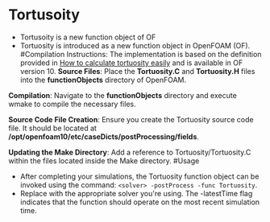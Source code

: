 # Tortusoity

- Tortusoity is a new function object of OF
- Tortuosity is introduced as a new function object in OpenFOAM (OF).
#Compilation Instructions:
The implementation is based on the definition provided in [How to calculate tortuosity easily](https://www.researchgate.net/publication/221941283_How_to_Calculate_Tortuosity_Easily) and is available in OF version 10.
**Source Files**: Place the **Tortuosity.C** and **Tortuosity.H** files into the **functionObjects** directory of OpenFOAM.

**Compilation**: Navigate to the **functionObjects** directory and execute wmake to compile the necessary files.

**Source Code File Creation**: Ensure you create the Tortuosity source code file. It should be located at **/opt/openfoam10/etc/caseDicts/postProcessing/fields**.

**Updating the Make Directory**: Add a reference to Tortuosity/Tortuosity.C within the files located inside the Make directory.
#Usage
- After completing your simulations, the Tortuosity function object can be invoked using the command: `<solver> -postProcess -func Tortuosity`.
- Replace <solver> with the appropriate solver you're using. The -latestTime flag indicates that the function should operate on the most recent simulation time.
